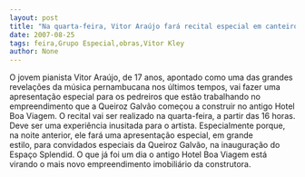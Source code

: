```yaml
---
layout: post
title: "Na quarta-feira, Vitor Araújo fará recital especial em canteiro de obras"
date: 2007-08-25
tags: feira,Grupo Especial,obras,Vitor Kley
author: None
---
```


O jovem pianista Vitor Ara&uacute;jo, de 17 anos, apontado como uma das grandes revela&ccedil;&otilde;es da m&uacute;sica pernambucana nos &uacute;ltimos tempos,&nbsp;vai fazer uma apresenta&ccedil;&atilde;o especial para os pedreiros que est&atilde;o trabalhando no empreendimento que a Queiroz Galv&atilde;o come&ccedil;ou a construir no antigo Hotel Boa Viagem. O recital vai ser realizado na quarta-feira, a partir das 16 horas.
Deve ser uma experi&ecirc;ncia inusitada para o artista. Especialmente porque, na noite anterior, ele far&aacute; uma apresenta&ccedil;&atilde;o especial, em grande estilo,&nbsp;para convidados especiais da Queiroz Galv&atilde;o, na inaugura&ccedil;&atilde;o do Espa&ccedil;o Splendid. O que j&aacute; foi um dia o antigo Hotel Boa Viagem est&aacute; virando o mais novo empreendimento imobili&aacute;rio da construtora. 